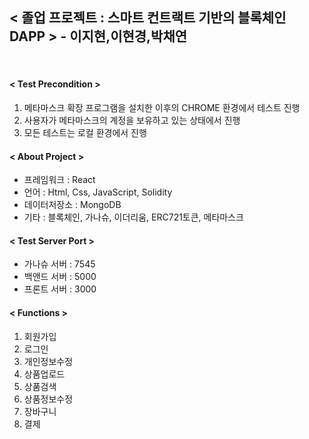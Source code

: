 ## < 졸업 프로젝트 : 스마트 컨트랙트 기반의 블록체인 DAPP > - 이지현,이현경,박채연 ##    

<br/>
   
#### < Test Precondition > ####      
1. 메타마스크 확장 프로그램을 설치한 이후의 CHROME 환경에서 테스트 진행     
2. 사용자가 메타마스크의 계정을 보유하고 있는 상태에서 진행   
3. 모든 테스트는 로컬 환경에서 진행   
 
      
#### < About Project > ####   
+ 프레임워크 : React   
+ 언어 : Html, Css, JavaScript, Solidity   
+ 데이터저장소 : MongoDB   
+ 기타 : 블록체인, 가나슈, 이더리움, ERC721토큰, 메타마스크   
  
      
#### < Test Server Port > ####    
+ 가나슈 서버 : 7545   
+ 백앤드 서버 : 5000    
+ 프론트 서버 : 3000    
 
      
#### < Functions > ####     
1. 회원가입
2. 로그인 
3. 개인정보수정 
4. 상품업로드
5. 상품검색
6. 상품정보수정
7. 장바구니
8. 결제
